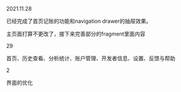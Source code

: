 2021.11.28

已经完成了首页记账的功能和navigation drawer的抽屉效果。

主页面打算不更改了，接下来完善部分的fragment里面内容

29

首页、历史查看、分析统计、账户管理、开发者信息、设置、反馈与帮助

2 

界面的优化
